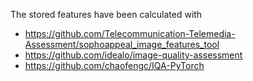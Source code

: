 The stored features have been calculated with 

* https://github.com/Telecommunication-Telemedia-Assessment/sophoappeal_image_features_tool
* https://github.com/idealo/image-quality-assessment
* https://github.com/chaofengc/IQA-PyTorch